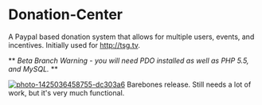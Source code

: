 # Donation-Center
A Paypal based donation system that allows for multiple users, events, and incentives. Initially used for http://tsg.tv.

** *Beta Branch Warning - you will need PDO installed as well as PHP 5.5, and MySQL.* **

[![photo-1425036458755-dc303a6](https://cloud.githubusercontent.com/assets/7907265/7041522/eef049c0-dda7-11e4-9eff-16ee9e164a58.jpg)](https://github.com/therobbiedavis/Donation-Center/releases/tag/v1.0.0)
Barebones release. Still needs a lot of work, but it's very much functional.
